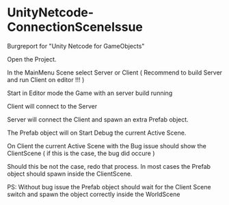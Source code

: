 # UnityNetcode-ConnectionSceneIssue
Burgreport for "Unity Netcode for GameObjects"

Open the Project. 

In the MainMenu Scene select Server or Client ( Recommend to build Server and run Client on editor !!! )

Start in Editor mode the Game with an server build running

Client will connect to the Server

Server will connect the Client and spawn an extra Prefab object.

The Prefab object will on Start Debug the current Active Scene.

On Client the current Active Scene with the Bug issue should show the ClientScene ( if this is the case, the bug did occure )

Should this be not the case, redo that process. In most cases the Prefab object should spawn inside the ClientScene.


PS: Without bug issue the Prefab object should wait for the Client Scene switch and spawn the object correctly inside the WorldScene
